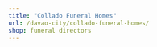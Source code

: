 ```yaml
---
title: "Collado Funeral Homes"
url: /davao-city/collado-funeral-homes/
shop: funeral directors
---
```

